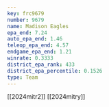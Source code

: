 ```yaml
---
key: frc9679
number: 9679
name: Madison Eagles
epa_end: 7.24
auto_epa_end: 1.46
teleop_epa_end: 4.57
endgame_epa_end: 1.21
winrate: 0.3333
district_epa_rank: 433
district_epa_percentile: 0.1526
type: Team
---
```

[[2024mitr2]]
[[2024mitry]]
